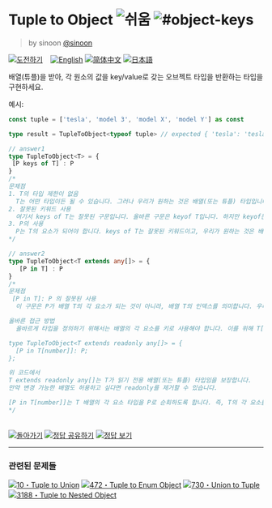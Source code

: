 <!--info-header-start--><h1>Tuple to Object <img src="https://img.shields.io/badge/-%EC%89%AC%EC%9B%80-7aad0c" alt="쉬움"/> <img src="https://img.shields.io/badge/-%23object--keys-999" alt="#object-keys"/></h1><blockquote><p>by sinoon <a href="https://github.com/sinoon" target="_blank">@sinoon</a></p></blockquote><p><a href="https://tsch.js.org/11/play/ko" target="_blank"><img src="https://img.shields.io/badge/-%EB%8F%84%EC%A0%84%ED%95%98%EA%B8%B0-3178c6?logo=typescript&logoColor=white" alt="도전하기"/></a> &nbsp;&nbsp;&nbsp;<a href="./README.md" target="_blank"><img src="https://img.shields.io/badge/-English-gray" alt="English"/></a>  <a href="./README.zh-CN.md" target="_blank"><img src="https://img.shields.io/badge/-%E7%AE%80%E4%BD%93%E4%B8%AD%E6%96%87-gray" alt="简体中文"/></a>  <a href="./README.ja.md" target="_blank"><img src="https://img.shields.io/badge/-%E6%97%A5%E6%9C%AC%E8%AA%9E-gray" alt="日本語"/></a> </p><!--info-header-end-->

배열(튜플)을 받아, 각 원소의 값을 key/value로 갖는 오브젝트 타입을 반환하는 타입을 구현하세요.

예시:

```ts
const tuple = ['tesla', 'model 3', 'model X', 'model Y'] as const

type result = TupleToObject<typeof tuple> // expected { 'tesla': 'tesla', 'model 3': 'model 3', 'model X': 'model X', 'model Y': 'model Y'}

// answer1
type TupleToObject<T> = {
 [P keys of T] : P
}
/*
문제점
1. T의 타입 제한이 없음
  T는 어떤 타입이든 될 수 있습니다. 그러나 우리가 원하는 것은 배열(또는 튜플) 타입입니다. 타입 제한이 없으면 예상치 못한 타입이 올 수 있어 문제가 될 수 있습니다.
2. 잘못된 키워드 사용
  여기서 keys of T는 잘못된 구문입니다. 올바른 구문은 keyof T입니다. 하지만 keyof는 객체 타입의 키를 가져오는 데 사용되고, 배열의 경우에는 인덱스 시그니처가 필요합니다.
3. P의 사용
  P는 T의 요소가 되어야 합니다. keys of T는 잘못된 키워드이고, 우리가 원하는 것은 배열의 요소 타입입니다. 따라서 P는 T[number]로 접근해야 합니다.
*/

// answer2
type TupleToObject<T extends any[]> = {
   [P in T] : P
}
/*
문제점
 [P in T]: P 의 잘못된 사용
  이 구문은 P가 배열 T의 각 요소가 되는 것이 아니라, 배열 T의 인덱스를 의미합니다. 우리가 원하는 것은 배열의 각 요소를 키로 사용하는 것입니다.

올바른 접근 방법
  올바르게 타입을 정의하기 위해서는 배열의 각 요소를 키로 사용해야 합니다. 이를 위해 T[number]를 사용하여 배열 T의 요소 타입을 가져와야 합니다.

type TupleToObject<T extends readonly any[]> = {
  [P in T[number]]: P;
};

위 코드에서
T extends readonly any[]는 T가 읽기 전용 배열(또는 튜플) 타입임을 보장합니다.
만약 변경 가능한 배열도 허용하고 싶다면 readonly를 제거할 수 있습니다.

[P in T[number]]는 T 배열의 각 요소 타입을 P로 순회하도록 합니다. 즉, T의 각 요소를 키로 사용합니다.
*/


```

<!--info-footer-start--><br><a href="../../README.ko.md" target="_blank"><img src="https://img.shields.io/badge/-%EB%8F%8C%EC%95%84%EA%B0%80%EA%B8%B0-grey" alt="돌아가기"/></a> <a href="https://tsch.js.org/11/answer/ko" target="_blank"><img src="https://img.shields.io/badge/-%EC%A0%95%EB%8B%B5%20%EA%B3%B5%EC%9C%A0%ED%95%98%EA%B8%B0-teal" alt="정답 공유하기"/></a> <a href="https://tsch.js.org/11/solutions" target="_blank"><img src="https://img.shields.io/badge/-%EC%A0%95%EB%8B%B5%20%EB%B3%B4%EA%B8%B0-de5a77?logo=awesome-lists&logoColor=white" alt="정답 보기"/></a> <hr><h3>관련된 문제들</h3><a href="https://github.com/type-challenges/type-challenges/blob/main/questions/00010-medium-tuple-to-union/README.ko.md" target="_blank"><img src="https://img.shields.io/badge/-10%E3%83%BBTuple%20to%20Union-d9901a" alt="10・Tuple to Union"/></a>  <a href="https://github.com/type-challenges/type-challenges/blob/main/questions/00472-hard-tuple-to-enum-object/README.md" target="_blank"><img src="https://img.shields.io/badge/-472%E3%83%BBTuple%20to%20Enum%20Object-de3d37" alt="472・Tuple to Enum Object"/></a>  <a href="https://github.com/type-challenges/type-challenges/blob/main/questions/00730-hard-union-to-tuple/README.md" target="_blank"><img src="https://img.shields.io/badge/-730%E3%83%BBUnion%20to%20Tuple-de3d37" alt="730・Union to Tuple"/></a>  <a href="https://github.com/type-challenges/type-challenges/blob/main/questions/03188-medium-tuple-to-nested-object/README.md" target="_blank"><img src="https://img.shields.io/badge/-3188%E3%83%BBTuple%20to%20Nested%20Object-d9901a" alt="3188・Tuple to Nested Object"/></a> <!--info-footer-end-->

